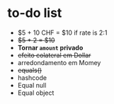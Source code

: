 # to-do list

* $5 + 10 CHF = $10 if rate is 2:1
* ~~$5 * 2 = $10~~
* **Tornar `amount` privado**
* ~~efeito colateral em Dollar~~
* arredondamento em Momey
* ~~equals()~~
* hashcode
* Equal null
* Equal object
